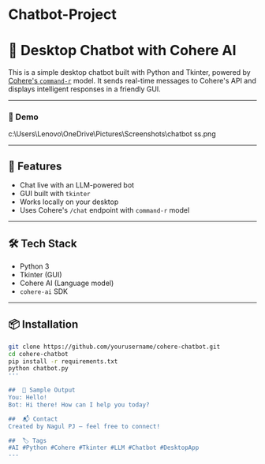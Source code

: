 # Chatbot-Project
# 🧠 Desktop Chatbot with Cohere AI

This is a simple desktop chatbot built with Python and Tkinter, powered by [Cohere's `command-r`](https://docs.cohere.com) model. It sends real-time messages to Cohere's API and displays intelligent responses in a friendly GUI.

---

### 📸 Demo
c:\Users\Lenovo\OneDrive\Pictures\Screenshots\chatbot ss.png

---

## 🚀 Features

- Chat live with an LLM-powered bot
- GUI built with `tkinter`
- Works locally on your desktop
- Uses Cohere's `/chat` endpoint with `command-r` model

---

## 🛠️ Tech Stack

- Python 3
- Tkinter (GUI)
- Cohere AI (Language model)
- `cohere-ai` SDK

---

## 📦 Installation

```bash
git clone https://github.com/yourusername/cohere-chatbot.git
cd cohere-chatbot
pip install -r requirements.txt
python chatbot.py
'''

##  🧠 Sample Output
You: Hello!
Bot: Hi there! How can I help you today?

##  📬 Contact
Created by Nagul PJ — feel free to connect!

##  🏷️ Tags
#AI #Python #Cohere #Tkinter #LLM #Chatbot #DesktopApp
---




